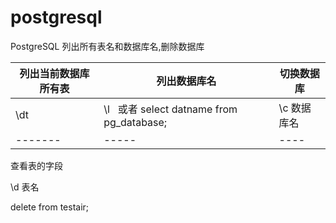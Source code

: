 # postgresql
PostgreSQL 列出所有表名和数据库名,删除数据库

|列出当前数据库所有表| 列出数据库名| 切换数据库 | 
|-------|-----|----|
|\dt |\l   或者 select datname from pg_database;|\c 数据库名|
|-------|-----|----|













查看表的字段

\d 表名

delete from testair;
